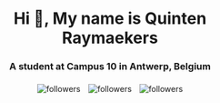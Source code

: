<h1 align="center">Hi 👋, My name is Quinten Raymaekers</h1>
<h3 align="center">A student at Campus 10 in Antwerp, Belgium</h3>

<div style="text-align:center;">
    <img alt="followers" title="Follow me on Github" src="https://img.shields.io/github/followers/Quinten-14?color=236ad3&style=for-the-badge&logo=github&label=Follow" style="margin: 5px;"/>
    <img alt="followers" title="View me on Github" src="https://img.shields.io/github/watchers/Quinten-14/Quinten-14?color=236ad3&style=for-the-badge&logo=github&label=Views" style="margin: 5px;"/>
    <img alt="followers" title="Star me on Github" src="https://img.shields.io/github/stars/Quinten-14?color=236ad3&style=for-the-badge&logo=github&label=Stars" style="margin: 5px;"/>
</div>
